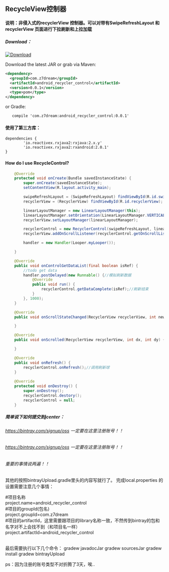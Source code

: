 ## RecycleView控制器
#### 说明：非侵入式的recyclerView 控制器。可以对带有SwipeRefreshLayout 和 recyclerView 页面进行下拉刷新和上拉加载<br />
##### Download：
[ ![Download](https://api.bintray.com/packages/zxyjb212/maven/android_recycler_control/images/download.svg) ](https://bintray.com/zxyjb212/maven/android_recycler_control/_latestVersion)

Download the latest JAR or grab via Maven:
```xml
<dependency>
  <groupId>com.z7dream</groupId>
  <artifactId>android_recycler_control</artifactId>
  <version>0.0.1</version>
  <type>pom</type>
</dependency>
```
or Gradle:
```
   compile 'com.z7dream:android_recycler_control:0.0.1'
```
#### 使用了第三方库：
```
dependencies {
		'io.reactivex.rxjava2:rxjava:2.x.y'
		'io.reactivex.rxjava2:rxandroid:2.0.1'
}
```
#### How do I use RecycleControl?
```java
    @Override
    protected void onCreate(Bundle savedInstanceState) {
        super.onCreate(savedInstanceState);
        setContentView(R.layout.activity_main);

        swipeRefreshLayout = (SwipeRefreshLayout) findViewById(R.id.swipeRefreshLayout);
        recyclerView = (RecyclerView) findViewById(R.id.recyclerView);

        linearLayoutManager = new LinearLayoutManager(this);
        linearLayoutManager.setOrientation(LinearLayoutManager.VERTICAL);
        recyclerView.setLayoutManager(linearLayoutManager);

        recyclerControl = new RecyclerControl(swipeRefreshLayout, linearLayoutManager, this);//初始化
        recyclerView.addOnScrollListener(recyclerControl.getOnScrollListener());//滚动监听

        handler = new Handler(Looper.myLooper());

    }

    @Override
    public void onControlGetDataList(final boolean isRef) {
        //todo get data
        handler.postDelayed(new Runnable() {//模拟刷新数据
            @Override
            public void run() {
                recyclerControl.getDataComplete(isRef);//刷新结束
            }
        }, 1000);
    }

    @Override
    public void onScrollStateChanged(RecyclerView recyclerView, int newState) {

    }

    @Override
    public void onScrolled(RecyclerView recyclerView, int dx, int dy) {

    }

    @Override
    public void onRefresh() {
        recyclerControl.onRefresh();//调用刷新球
    }
    
    @Override
    protected void onDestroy() {
        super.onDestroy();
        recyclerControl.destory();
        recyclerControl = null;
    }
```
##### 简单说下如何提交到jcenter：
###### https://bintray.com/signup/oss 一定要在这里注册账号！！
###### https://bintray.com/signup/oss 一定要在这里注册账号！！
###### 重要的事情说两遍！！
其他的按照bintrayUpload.gradle里头的内容写就行了。
完成local.properties 的设置需要注意几个事情：

#项目名称<br />
project.name=android_recycler_control<br />
#项目的groupId(包名)<br />
project.groupId=com.z7dream<br />
#项目的artifactId，这里需要跟项目的library名称一致，不然传到bintray的包和名字对不上会找不到（和项目名一样）<br />
project.artifactId=android_recycler_control<br />
<br />

最后需要执行以下几个命令：
gradew javadocJar
gradew sourcesJar
gradew install
gradew bintrayUpload

ps：因为注册的账号类型不对折腾了3天，唉..
